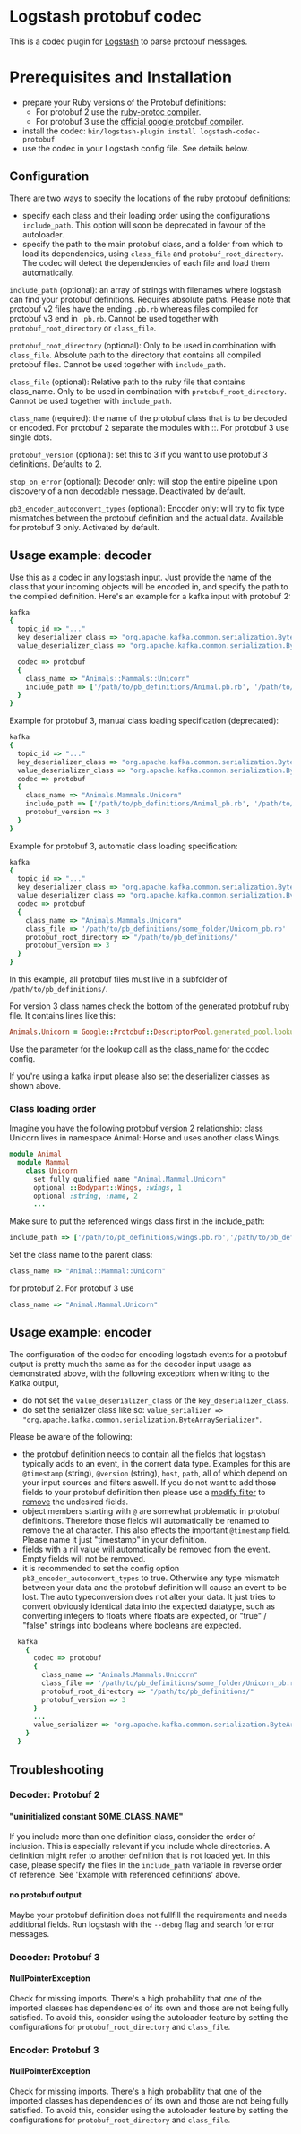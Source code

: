 # Logstash protobuf codec

This is a codec plugin for [Logstash](https://github.com/elastic/logstash) to parse protobuf messages.

# Prerequisites and Installation

* prepare your Ruby versions of the Protobuf definitions:
  * For protobuf 2 use the [ruby-protoc compiler](https://github.com/codekitchen/ruby-protocol-buffers).
  * For protobuf 3 use the [official google protobuf compiler](https://developers.google.com/protocol-buffers/docs/reference/ruby-generated).
* install the codec: `bin/logstash-plugin install logstash-codec-protobuf`
* use the codec in your Logstash config file. See details below.

## Configuration

There are two ways to specify the locations of the ruby protobuf definitions:
* specify each class and their loading order using the configurations `include_path`. This option will soon be deprecated in favour of the autoloader.
* specify the path to the main protobuf class, and a folder from which to load its dependencies, using `class_file`  and `protobuf_root_directory`. The codec will detect the dependencies of each file and load them automatically.

`include_path`  (optional): an array of strings with filenames where logstash can find your protobuf definitions. Requires absolute paths. Please note that protobuf v2 files have the ending `.pb.rb` whereas files compiled for protobuf v3 end in `_pb.rb`.  Cannot be used together with `protobuf_root_directory` or `class_file`.

`protobuf_root_directory` (optional): Only to be used in combination with `class_file`. Absolute path to the directory that contains all compiled protobuf files. Cannot be used together with `include_path`.

`class_file`  (optional): Relative path to the ruby file that contains class_name. Only to be used in combination with `protobuf_root_directory`. Cannot be used together with `include_path`.

`class_name`    (required): the name of the protobuf class that is to be decoded or encoded. For protobuf 2 separate the modules with ::. For protobuf 3 use single dots.

`protobuf_version` (optional): set this to 3 if you want to use protobuf 3 definitions. Defaults to 2.

`stop_on_error` (optional): Decoder only: will stop the entire pipeline upon discovery of a non decodable message. Deactivated by default.

`pb3_encoder_autoconvert_types` (optional): Encoder only: will try to fix type mismatches between the protobuf definition and the actual data. Available for protobuf 3 only. Activated by default.

## Usage example: decoder

Use this as a codec in any logstash input. Just provide the name of the class that your incoming objects will be encoded in, and specify the path to the compiled definition.
Here's an example for a kafka input with protobuf 2:

```ruby
kafka
{
  topic_id => "..."
  key_deserializer_class => "org.apache.kafka.common.serialization.ByteArrayDeserializer"
  value_deserializer_class => "org.apache.kafka.common.serialization.ByteArrayDeserializer"

  codec => protobuf
  {
    class_name => "Animals::Mammals::Unicorn"
    include_path => ['/path/to/pb_definitions/Animal.pb.rb', '/path/to/pb_definitions/Unicorn.pb.rb']
  }
}
```

Example for protobuf 3, manual class loading specification (deprecated):

```ruby
kafka
{
  topic_id => "..."
  key_deserializer_class => "org.apache.kafka.common.serialization.ByteArrayDeserializer"
  value_deserializer_class => "org.apache.kafka.common.serialization.ByteArrayDeserializer"
  codec => protobuf
  {
    class_name => "Animals.Mammals.Unicorn"
    include_path => ['/path/to/pb_definitions/Animal_pb.rb', '/path/to/pb_definitions/Unicorn_pb.rb']
    protobuf_version => 3
  }
}
```

Example for protobuf 3, automatic class loading specification:

```ruby
kafka
{
  topic_id => "..."
  key_deserializer_class => "org.apache.kafka.common.serialization.ByteArrayDeserializer"
  value_deserializer_class => "org.apache.kafka.common.serialization.ByteArrayDeserializer"
  codec => protobuf
  {
    class_name => "Animals.Mammals.Unicorn"
    class_file => '/path/to/pb_definitions/some_folder/Unicorn_pb.rb'
    protobuf_root_directory => "/path/to/pb_definitions/"
    protobuf_version => 3
  }
}
```
In this example, all protobuf files must live in a subfolder of `/path/to/pb_definitions/`.

For version 3 class names check the bottom of the generated protobuf ruby file. It contains lines like this:

```ruby
Animals.Unicorn = Google::Protobuf::DescriptorPool.generated_pool.lookup("Animals.Unicorn").msgclass
```

Use the parameter for the lookup call as the class_name for the codec config.

If you're using a kafka input please also set the deserializer classes as shown above.

### Class loading order

Imagine you have the following protobuf version 2 relationship: class Unicorn lives in namespace Animal::Horse and uses another class Wings.

```ruby
module Animal
  module Mammal
    class Unicorn
      set_fully_qualified_name "Animal.Mammal.Unicorn"
      optional ::Bodypart::Wings, :wings, 1
      optional :string, :name, 2
      ...
```

Make sure to put the referenced wings class first in the include_path:

```ruby
include_path => ['/path/to/pb_definitions/wings.pb.rb','/path/to/pb_definitions/unicorn.pb.rb']
```

Set the class name to the parent class:

```ruby
class_name => "Animal::Mammal::Unicorn"
```

for protobuf 2. For protobuf 3 use

```ruby
class_name => "Animal.Mammal.Unicorn"
```

## Usage example: encoder

The configuration of the codec for encoding logstash events for a protobuf output is pretty much the same as for the decoder input usage as demonstrated above, with the following exception: when writing to the Kafka output,
* do not set the `value_deserializer_class` or the `key_deserializer_class`.
* do set the serializer class like so: `value_serializer => "org.apache.kafka.common.serialization.ByteArraySerializer"`.

Please be aware of the following:
* the protobuf definition needs to contain all the fields that logstash typically adds to an event, in the corrent data type. Examples for this are `@timestamp` (string), `@version` (string), `host`, `path`, all of which depend on your input sources and filters aswell. If you do not want to add those fields to your protobuf definition then please use a [modify filter](https://www.elastic.co/guide/en/logstash/current/plugins-filters-mutate.html) to [remove](https://www.elastic.co/guide/en/logstash/current/plugins-filters-mutate.html#plugins-filters-mutate-remove_field) the undesired fields.
* object members starting with `@` are somewhat problematic in protobuf definitions. Therefore those fields will automatically be renamed to remove the at character. This also effects the important `@timestamp` field. Please name it just "timestamp" in your definition.
* fields with a nil value will automatically be removed from the event. Empty fields will not be removed.
* it is recommended to set the config option `pb3_encoder_autoconvert_types` to true. Otherwise any type mismatch between your data and the protobuf definition will cause an event to be lost. The auto typeconversion does not alter your data. It just tries to convert obviously identical data into the expected datatype, such as converting integers to floats where floats are expected, or "true" / "false" strings into booleans where booleans are expected.

```ruby
  kafka
    {
      codec => protobuf
      {
        class_name => "Animals.Mammals.Unicorn"
        class_file => '/path/to/pb_definitions/some_folder/Unicorn_pb.rb'
        protobuf_root_directory => "/path/to/pb_definitions/"
        protobuf_version => 3
      }
      ...
      value_serializer => "org.apache.kafka.common.serialization.ByteArraySerializer"
    }
  }
```

## Troubleshooting

### Decoder: Protobuf 2
#### "uninitialized constant SOME_CLASS_NAME"

If you include more than one definition class, consider the order of inclusion. This is especially relevant if you include whole directories. A definition might refer to another definition that is not loaded yet. In this case, please specify the files in the `include_path` variable in reverse order of reference. See 'Example with referenced definitions' above.

#### no protobuf output

Maybe your protobuf definition does not fullfill the requirements and needs additional fields. Run logstash with the `--debug` flag and search for error messages.

### Decoder: Protobuf 3

#### NullPointerException

Check for missing imports. There's a high probability that one of the imported classes has dependencies of its own and those are not being fully satisfied. To avoid this, consider using the autoloader feature by setting the configurations for `protobuf_root_directory` and `class_file`.

### Encoder: Protobuf 3

#### NullPointerException

Check for missing imports. There's a high probability that one of the imported classes has dependencies of its own and those are not being fully satisfied. To avoid this, consider using the autoloader feature by setting the configurations for `protobuf_root_directory` and `class_file`.


